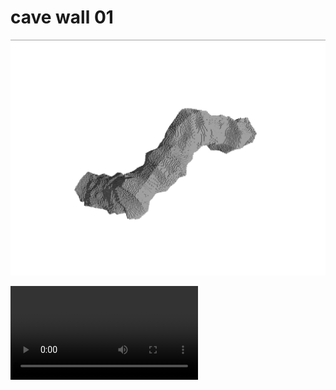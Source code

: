 # cave wall 01

![snapshot](./doc/snapshot.png)

<video controls>
  <source src="./doc/snapshot.mp4" type="video/mp4">
</video>
